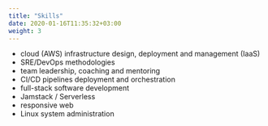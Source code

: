 ```yaml
---
title: "Skills"
date: 2020-01-16T11:35:32+03:00
weight: 3
---
```


- cloud (AWS) infrastructure design, deployment and management (IaaS)
- SRE/DevOps methodologies
- team leadership, coaching and mentoring
- CI/CD pipelines deployment and orchestration
- full-stack software development
- Jamstack / Serverless
- responsive web
- Linux system administration
